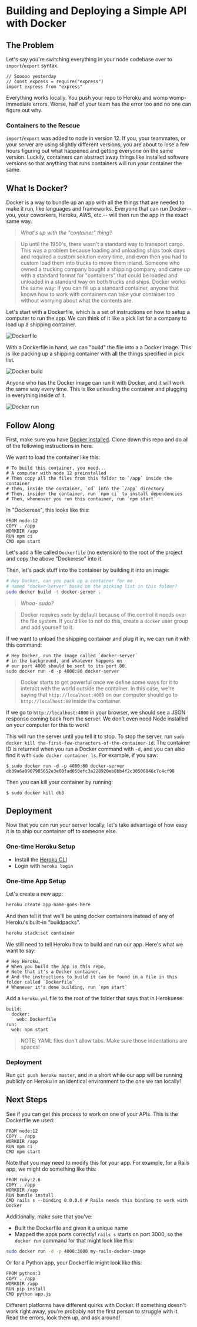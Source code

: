 # Building and Deploying a Simple API with Docker

## The Problem

Let's say you're switching everything in your node codebase over to `import`/`export` syntax.

```
// Sooooo yesterday
// const express = require("express")
import express from "express"
```

Everything works locally. You push your repo to Heroku and womp womp- immediate errors. Worse, half of your team has the error too and no one can figure out why.

### Containers to the Rescue

`import`/`export` was added to node in version 12. If you, your teammates, or your server are using slightly different versions, you are about to lose a few hours figuring out what happened and getting everyone on the same version. Luckily, containers can abstract away things like installed software versions so that anything that runs containers will run _your_ container the same.

## What Is Docker?

Docker is a way to bundle up an app with all the things that are needed to make it run, like languages and frameworks. Everyone that can run Docker--you, your coworkers, Heroku, AWS, etc.-- will then run the app in the exact same way.

> _What's up with the "container" thing?_

> Up until the 1950's, there wasn't a standard way to transport cargo. This was a problem because loading and unloading ships took days and required a custom solution every time, and even then you had to custom load them into trucks to move them inland. Someone who owned a trucking company bought a shipping company, and came up with a standard format for "containers" that could be loaded and unloaded in a standard way on both trucks and ships. Docker works the same way: If you can fill up a standard container, anyone that knows how to work with containers can take your container too without worrying about what the contents are.

Let's start with a Dockerfile, which is a set of instructions on how to setup a computer to run the app. We can think of it like a pick list for a company to load up a shipping container.

![Dockerfile](assets/dockerfile.png)

With a Dockerfile in hand, we can "build" the file into a a Docker image. This is like packing up a shipping container with all the things specified in pick list.

![Docker build](assets/docker-build.png)

Anyone who has the Docker image can run it with Docker, and it will work the same way every time. This is like unloading the container and plugging in everything inside of it.

![Docker run](assets/docker-run.png)

## Follow Along

First, make sure you have [Docker installed](https://www.docker.com/products/docker-desktop). Clone down this repo and do all of the following instructions in here.

We want to load the container like this:

```docker
# To build this container, you need...
# A computer with node 12 preinstalled
# Then copy all the files from this folder to `/app` inside the container
# Then, inside the container, `cd` into the `/app` directory
# Then, insider the container, run `npm ci` to install dependencies
# Then, whenenver you run this container, run `npm start`
```

In "Dockerese", this looks like this:

```docker
FROM node:12
COPY . /app
WORKDIR /app
RUN npm ci
CMD npm start
```

Let's add a file called `Dockerfile` (no extension) to the root of the project and copy the above "Dockerese" into it.

Then, let's pack stuff into the container by building it into an image:

```bash
# Hey Docker, can you pack up a container for me
# named "docker-server" based on the picking list in this folder?
sudo docker build -t docker-server .
```

> _Whoa- sudo?_

> Docker requires `sudo` by default because of the control it needs over the file system. If you'd like to not do this, create a `docker` user group and add yourself to it.

If we want to unload the shipping container and plug it in, we can run it with this command:

```
# Hey Docker, run the image called `docker-server`
# in the background, and whatever happens on
# our port 4000 should be sent to its port 80.
sudo docker run -d -p 4000:80 docker-server
```

> Docker starts to get powerful once we define some ways for it to interact with the world outside the container. In this case, we're saying that `http://localhost:4000` on our computer should go to `http://localhost:80` inside the container.

If we go to `http://localhost:4000` in your browser, we should see a JSON response coming back from the server. We don't even need Node installed on your computer for this to work!

This will run the server until you tell it to stop. To stop the server, run `sudo docker kill the-first-few-characters-of-the-container-id`. The container ID is returned when you run a Docker command with `-d`, and you can also find it with `sudo docker container ls`. For example, if you saw:

```
$ sudo docker run -d -p 4000:80 docker-server
db39a6a0907985652e3e00fad050efc3a228920eb8bb4f2c30506846c7c4cf98
```

Then you can kill your container by running:

```
$ sudo docker kill db3
```

## Deployment

Now that you can run your server locally, let's take advantage of how easy it is to ship our container off to someone else.

### One-time Heroku Setup

* Install the [Heroku CLI](https://devcenter.heroku.com/articles/heroku-cli)
* Login with `heroku login`

### One-time App Setup

Let's create a new app:

```bash
heroku create app-name-goes-here
```

And then tell it that we'll be using docker containers instead of any of Heroku's built-in "buildpacks".

```bash
heroku stack:set container
```

We still need to tell Heroku how to build and run our app. Here's what we want to say:

```
# Hey Heroku,
# When you build the app in this repo,
# Note that it's a Docker container,
# And the instructions to build it can be found in a file in this folder called `Dockerfile`
# Whenever it's done building, run `npm start`
```

Add a `heroku.yml` file to the root of the folder that says that in Herokuese:

```
build:
  docker:
    web: Dockerfile
run:
  web: npm start
```

> NOTE: YAML files don't allow tabs. Make sure those indentations are spaces!

### Deployment

Run `git push heroku master`, and in a short while our app will be running publicly on Heroku in an identical environment to the one we ran locally!

## Next Steps

See if you can get this process to work on one of your APIs. This is the Dockerfile we used:

```docker
FROM node:12
COPY . /app
WORKDIR /app
RUN npm ci
CMD npm start
```

Note that you may need to modify this for your app. For example, for a Rails app, we might do something like this:

```docker
FROM ruby:2.6
COPY . /app
WORKDIR /app
RUN bundle install
CMD rails s --binding 0.0.0.0 # Rails needs this binding to work with Docker
```

Additionally, make sure that you've:
* Built the Dockerfile and given it a unique name
* Mapped the apps ports correctly! `rails s` starts on port 3000, so the `docker run` command for that might look like this:

```bash
sudo docker run -d -p 4000:3000 my-rails-docker-image
```

Or for a Python app, your Dockerfile might look like this:

```docker
FROM python:3
COPY . /app
WORKDIR /app
RUN pip install
CMD python app.js
```

Different platforms have different quirks with Docker. If something doesn't work right away, you're probably not the first person to struggle with it. Read the errors, look them up, and ask around!
